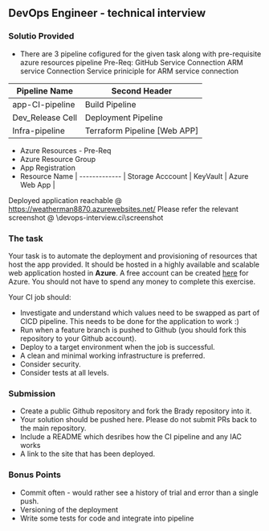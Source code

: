 ## DevOps Engineer - technical interview

### Solutio Provided
- There are 3 pipeline cofigured for the given task along with pre-requisite azure resources
pipeline Pre-Req:
GitHub Service Connection
ARM service Connection
Service priniciple for ARM service connection

Pipeline Name     | Second Header
-------------     | -------------
app-CI-pipeline   | Build Pipeline
Dev_Release Cell  | Deployment Pipeline
Infra-pipeline    | Terraform Pipeline [Web APP]

- Azure Resources - Pre-Req
- Azure Resource Group
- App Registration
- Resource Name     | 
-------------     | 
Storage Acccount | 
KeyVault    | 
Azure Web App | 

Deployed application reachable @ https://weatherman8870.azurewebsites.net/
Please refer the relevant screenshot @ \devops-interview\.ci\screenshot

### The task
Your task is to automate the deployment and provisioning of resources that host the app provided.
It should be hosted in a highly available and scalable web application hosted in **Azure**. A free account can be created [here](https://azure.microsoft.com/en-gb/free/)
for Azure.  You should not have to spend any money to complete this exercise. 

Your CI job should:
- Investigate and understand which values need to be swapped as part of CICD pipeline. This needs to be done for the application to work :)  
- Run when a feature branch is pushed to Github (you should fork this repository to your Github account). 
- Deploy to a target environment when the job is successful.
- A clean and minimal working infrastructure is preferred. 
- Consider security.
- Consider tests at all levels. 

### Submission
- Create a public Github repository and fork the Brady repository into it. 
- Your solution should be pushed here.  Please do not submit PRs back to the main repository.
- Include a README which desribes how the CI pipeline and any IAC works
- A link to the site that has been deployed. 

### Bonus Points
- Commit often - would rather see a history of trial and error than a single push. 
- Versioning of the deployment
- Write some tests for code and integrate into pipeline